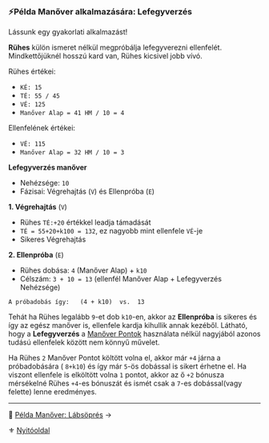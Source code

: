 ### ⚡Példa Manőver alkalmazására: Lefegyverzés

Lássunk egy  gyakorlati alkalmazást!

**Rühes** külön ismeret nélkül megpróbálja lefegyverezni ellenfelét. Mindkettőjüknél hosszú kard van, Rühes kicsivel jobb vívó.

Rühes értékei:
- `KÉ: 15`
- `TÉ: 55 / 45`
- `VÉ: 125`
- `Manőver Alap = 41 HM / 10 = 4`

Ellenfelének értékei:
- `VÉ: 115`
- `Manőver Alap = 32 HM / 10 = 3`

**Lefegyverzés manőver**
- Nehézsége: `10`
- Fázisai: Végrehajtás (`V`) és Ellenpróba (`E`)

**1. Végrehajtás**  (`V`)
- Rühes `TÉ:+20` értékkel leadja támadását
- `TÉ = 55+20+k100 = 132`, ez nagyobb mint ellenfele `VÉ`-je
- Sikeres Végrehajtás

**2. Ellenpróba**  (`E`)
- Rühes dobása:  `4` (Manőver Alap) + `k10`
- Célszám: `3 + 10 = 13` (ellenfél Manőver Alap + Lefegyverzés Nehézsége)

```
A próbadobás így:   (4 + k10)  vs.  13
```

Tehát ha Rühes legalább  `9`-et dob  `k10`-en, akkor az **Ellenpróba** is sikeres és így az egész manőver is, ellenfele kardja kihullik annak kezéből. Látható, hogy a **Lefegyverzés** a [Manőver Pontok](066_02_manover_pontok.md) használata nélkül nagyjából azonos tudású ellenfelek között nem könnyű művelet.

Ha Rühes `2` Manőver Pontot költött volna el, akkor már `+4` járna a próbadobására ( `8+k10`) és így már `5`-ös dobással is sikert érhetne el. Ha viszont ellenfele is elköltött volna `1` pontot, akkor az ő `+2` bónusza mérsékelné Rühes `+4`-es bónuszát és ismét csak a `7`-es dobással(vagy felette) lenne eredményes.

---

🔗 [Példa Manőver: Lábsöprés](066_08_02_pelda_manover_lapsopres.md) →

⚜️ [Nyitóoldal](start.md#6-harcrendszer-%EF%B8%8F)
